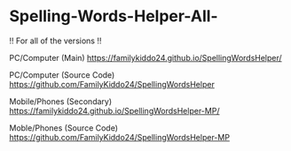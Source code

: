 # Spelling-Words-Helper-All-
!! For all of the versions !!

PC/Computer (Main)
https://familykiddo24.github.io/SpellingWordsHelper/

PC/Computer (Source Code)
https://github.com/FamilyKiddo24/SpellingWordsHelper

Mobile/Phones (Secondary)
https://familykiddo24.github.io/SpellingWordsHelper-MP/

Moble/Phones (Source Code)
https://github.com/FamilyKiddo24/SpellingWordsHelper-MP
